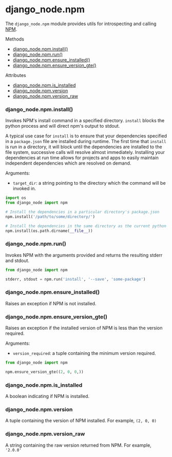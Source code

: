 django_node.npm
===============

The `django_node.npm` module provides utils for introspecting and calling [NPM](https://www.npmjs.com/).

Methods
- [django_node.npm.install()](#django_nodenpminstall)
- [django_node.npm.run()](#django_nodenpmrun)
- [django_node.npm.ensure_installed()](#django_nodenpmensure_installed)
- [django_node.npm.ensure_version_gte()](#django_nodenpmensure_version_gte)

Attributes
- [django_node.npm.is_installed](#django_nodenpmis_installed)
- [django_node.npm.version](#django_nodenpmversion)
- [django_node.npm.version_raw](#django_nodenpmversion_raw)

### django_node.npm.install()

Invokes NPM's install command in a specified directory. `install` blocks the python
process and will direct npm's output to stdout.

A typical use case for `install` is to ensure that your dependencies specified in
a `package.json` file are installed during runtime. The first time that `install` is 
run in a directory, it will block until the dependencies are installed to the file
system, successive calls will resolve almost immediately. Installing your dependencies 
at run time allows for projects and apps to easily maintain independent dependencies 
which are resolved on demand.

Arguments:

- `target_dir`: a string pointing to the directory which the command will be invoked in.

```python
import os
from django_node import npm

# Install the dependencies in a particular directory's package.json
npm.install('/path/to/some/directory/')

# Install the dependencies in the same directory as the current python file
npm.install(os.path.dirname(__file__))
```

### django_node.npm.run()

Invokes NPM with the arguments provided and returns the resulting stderr and stdout.

```python
from django_node import npm

stderr, stdout = npm.run('install', '--save', 'some-package')
```

### django_node.npm.ensure_installed()

Raises an exception if NPM is not installed.

### django_node.npm.ensure_version_gte()

Raises an exception if the installed version of NPM is less than the version required.

Arguments:

- `version_required`: a tuple containing the minimum version required.

```python
from django_node import npm

npm.ensure_version_gte((2, 0, 0,))
```

### django_node.npm.is_installed

A boolean indicating if NPM is installed.

### django_node.npm.version

A tuple containing the version of NPM installed. For example, `(2, 0, 0)`

### django_node.npm.version_raw

A string containing the raw version returned from NPM. For example, `'2.0.0'`
